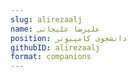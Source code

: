 ```yaml
---
slug: alirezaalj
name: علیرضا علیجانی
position: دانشجوی کامپیوتر
githubID: alirezaalj
format: companions
---
```

